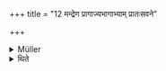 +++
title = "12 मन्द्रेण प्रागाज्यभागाभ्याम् प्रातःसवने"

+++

<details><summary>Müller</summary>

Before the Ājyabhāgas (such as the Ājya-portions at the Darśa-pūrṇamāsa), and at the morning Savana (oblation of Soma), the recitation is to be with the soft (mandra) voice.

#####  Commentary

The pronunciation is loud, uccaiḥ, but soft, mandra. Satyavrata restricts this rule to the passages mentioned in Sūtra X. He also treats the second part of Sūtras XII, XIII, and XIV as separate Sūtras.
</details>

<details><summary>थिते</summary>

मन्द्रेण प्रागाज्यभागाभ्यां प्रातःसवने च १२
</details>
